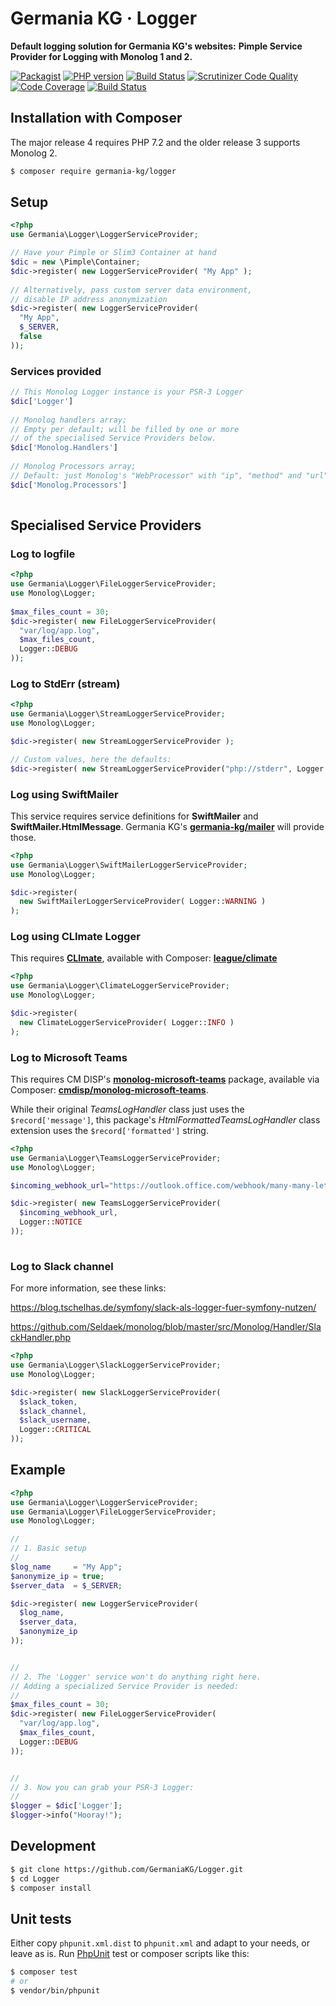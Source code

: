# Germania KG · Logger

**Default logging solution for Germania KG's websites:**
**Pimple Service Provider for Logging with Monolog 1 and 2.**


[![Packagist](https://img.shields.io/packagist/v/germania-kg/logger.svg?style=flat)](https://packagist.org/packages/germania-kg/logger)
[![PHP version](https://img.shields.io/packagist/php-v/germania-kg/logger.svg)](https://packagist.org/packages/germania-kg/logger)
[![Build Status](https://img.shields.io/travis/GermaniaKG/Logger.svg?label=Travis%20CI)](https://travis-ci.org/GermaniaKG/Logger)
[![Scrutinizer Code Quality](https://scrutinizer-ci.com/g/GermaniaKG/Logger/badges/quality-score.png?b=master)](https://scrutinizer-ci.com/g/GermaniaKG/Logger/?branch=master)
[![Code Coverage](https://scrutinizer-ci.com/g/GermaniaKG/Logger/badges/coverage.png?b=master)](https://scrutinizer-ci.com/g/GermaniaKG/Logger/?branch=master)
[![Build Status](https://scrutinizer-ci.com/g/GermaniaKG/Logger/badges/build.png?b=master)](https://scrutinizer-ci.com/g/GermaniaKG/Logger/build-status/master)



## Installation with Composer

The major release 4 requires PHP 7.2 and the older release 3 supports Monolog 2.

```bash
$ composer require germania-kg/logger
```
## Setup


```php
<?php
use Germania\Logger\LoggerServiceProvider;

// Have your Pimple or Slim3 Container at hand
$dic = new \Pimple\Container;
$dic->register( new LoggerServiceProvider( "My App" );
               
// Alternatively, pass custom server data environment,
// disable IP address anonymization               
$dic->register( new LoggerServiceProvider(
  "My App",
  $_SERVER,
  false
));
```

### Services provided

```php
// This Monolog Logger instance is your PSR-3 Logger
$dic['Logger']
  
// Monolog handlers array; 
// Empty per default; will be filled by one or more 
// of the specialised Service Providers below.
$dic['Monolog.Handlers']
  
// Monolog Processors array;
// Default: just Monolog's "WebProcessor" with "ip", "method" and "url"
$dic['Monolog.Processors']
 
```



## Specialised Service Providers

### Log to logfile

```php
<?php
use Germania\Logger\FileLoggerServiceProvider;
use Monolog\Logger;
  
$max_files_count = 30;
$dic->register( new FileLoggerServiceProvider(
  "var/log/app.log",
  $max_files_count,
  Logger::DEBUG
));
```



### Log to StdErr (stream)

```php
<?php
use Germania\Logger\StreamLoggerServiceProvider;
use Monolog\Logger;

$dic->register( new StreamLoggerServiceProvider );

// Custom values, here the defaults:
$dic->register( new StreamLoggerServiceProvider("php://stderr", Logger::WARNING) );

```



### Log using SwiftMailer

This service requires service definitions for **SwiftMailer** and **SwiftMailer.HtmlMessage**. Germania KG's **[germania-kg/mailer](https://github.com/germaniaKG/Mailer)** will provide those.

```php
<?php
use Germania\Logger\SwiftMailerLoggerServiceProvider;
use Monolog\Logger;

$dic->register( 
  new SwiftMailerLoggerServiceProvider( Logger::WARNING ) 
);
```



### Log using CLImate Logger

This requires **[CLImate](http://climate.thephpleague.com/)**, available with Composer: **[league/climate](https://github.com/thephpleague/climate)**

```php
<?php
use Germania\Logger\ClimateLoggerServiceProvider;
use Monolog\Logger;

$dic->register( 
  new ClimateLoggerServiceProvider( Logger::INFO ) 
);
```



### Log to Microsoft Teams

This requires CM DISP's **[monolog-microsoft-teams](https://github.com/cmdisp/monolog-microsoft-teams)** package, available via Composer: **[cmdisp/monolog-microsoft-teams](cmdisp/monolog-microsoft-teams)**. 

While their original *TeamsLogHandler* class just uses the `$record['message']`, this package's *HtmlFormattedTeamsLogHandler* class extension uses the `$record['formatted']` string.

```php
<?php
use Germania\Logger\TeamsLoggerServiceProvider;
use Monolog\Logger;

$incoming_webhook_url="https://outlook.office.com/webhook/many-many-letters";

$dic->register( new TeamsLoggerServiceProvider(
  $incoming_webhook_url,
  Logger::NOTICE
));
  
```





### Log to Slack channel

For more information, see these links:

https://blog.tschelhas.de/symfony/slack-als-logger-fuer-symfony-nutzen/

https://github.com/Seldaek/monolog/blob/master/src/Monolog/Handler/SlackHandler.php

```php
<?php
use Germania\Logger\SlackLoggerServiceProvider;
use Monolog\Logger;

$dic->register( new SlackLoggerServiceProvider(
  $slack_token,
  $slack_channel,
  $slack_username,
  Logger::CRITICAL
));


```

## Example

```php
<?php
use Germania\Logger\LoggerServiceProvider;
use Germania\Logger\FileLoggerServiceProvider;
use Monolog\Logger;

// 
// 1. Basic setup
//
$log_name     = "My App";
$anonymize_ip = true;
$server_data  = $_SERVER;

$dic->register( new LoggerServiceProvider(
  $log_name,
  $server_data,
  $anonymize_ip
));


//
// 2. The 'Logger' service won't do anything right here.
// Adding a specialized Service Provider is needed:
//
$max_files_count = 30;
$dic->register( new FileLoggerServiceProvider(
  "var/log/app.log",
  $max_files_count,
  Logger::DEBUG
));


// 
// 3. Now you can grab your PSR-3 Logger:
//
$logger = $dic['Logger'];
$logger->info("Hooray!");
```



## Development

```bash
$ git clone https://github.com/GermaniaKG/Logger.git
$ cd Logger
$ composer install
```

## Unit tests

Either copy `phpunit.xml.dist` to `phpunit.xml` and adapt to your needs, or leave as is. Run [PhpUnit](https://phpunit.de/) test or composer scripts like this:

```bash
$ composer test
# or
$ vendor/bin/phpunit
```
